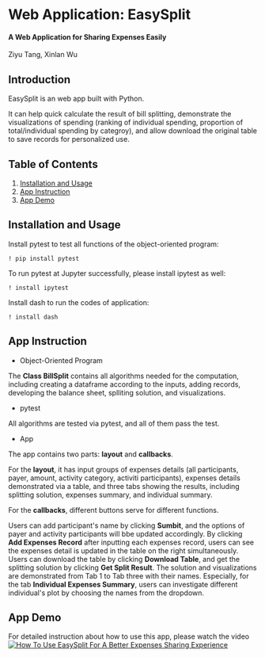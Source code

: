 # Web Application: EasySplit
#### A Web Application for Sharing Expenses Easily

Ziyu Tang, Xinlan Wu

## Introduction

EasySplit is an web app built with Python.

It can help quick calculate the result of bill splitting, demonstrate the visualizations of spending (ranking of individual spending, proportion of total/individual spending by categroy), and allow download the original table to save records for personalized use.

## Table of Contents

1. [Installation and Usage](#installation-and-usage)
2. [App Instruction](#App-Instruction)
3. [App Demo](#App-Demo)

## <a name="installation-and-usage"></a>Installation and Usage

Install pytest to test all functions of the object-oriented program:

```
! pip install pytest
```

To run pytest at Jupyter successfully, please install ipytest as well:

```
! install ipytest
```


Install dash to run the codes of application:

```
! install dash
```

## <a name="App-Instruction"></a>App Instruction

- Object-Oriented Program

The **Class BillSplit** contains all algorithms needed for the computation, including creating a dataframe according to the inputs, adding records, developing the balance sheet, splliting solution, and visualizations.

- pytest

All algorithms are tested via pytest, and all of them pass the test.

- App

The app contains two parts: **layout** and **callbacks**.

For the **layout**, it has input groups of expenses details (all participants, payer, amount, activity category, activiti participants), expenses details demonstrated via a table, and three tabs showing the results, including splitting solution, expenses summary, and individual summary.

For the **callbacks**, different buttons serve for different functions. 

Users can add participant's name by clicking **Sumbit**, and the options of payer and activity participants will bbe updated accordingly. By clicking **Add Expenses Record** after inputting each expenses record, users can see the expenses detail is updated in the table on the right simultaneously. Users can download the table by clicking **Download Table**, and get the splitting solution by clicking **Get Split Result**. The solution and visualizations are demonstrated from Tab 1 to Tab three with their names. Especially, for the tab **Individual Expenses Summary**, users can investigate different individual's plot by choosing the names from the dropdown.


## <a name="App-Demo"></a>App Demo

For detailed instruction about how to use this app, please watch the video [![How To Use EasySplit For A Better Expenses Sharing Experience](https://camius.com/wp-content/uploads/sites/4/2016/01/Start-live-demo.png)](https://drive.google.com/file/d/19unBmGrZ_abt7Oydl7NwW3IoBKU5bdGW/view?usp=sharing)
